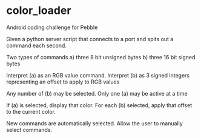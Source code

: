 # color_loader
Android coding challenge for Pebble

Given a python server script that connects to a port and spits out a command each second. 

Two types of commands
a) three 8 bit unsigned bytes
b) three 16 bit signed bytes

Interpret (a) as an RGB value command.
Interpret (b) as 3 signed integers representing an offset to apply to RGB values

Any number of (b) may be selected. Only one (a) may be active at a time

If (a) is selected, display that color.
For each (b) selected, apply that offset to the current color.

New commands are automatically selected.
Allow the user to manually select commands.
